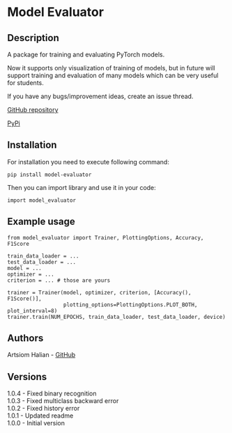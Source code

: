 # Model Evaluator


## Description

A package for training and evaluating PyTorch models.

Now it supports only visualization of training of models, but in future will support training 
and evaluation of many models which can be very useful for students.

If you have any bugs/improvement ideas, create an issue thread.

[GitHub repository](https://github.com/artemgalyan/model-evaluator)

[PyPi](https://pypi.org/project/model-evaluator/)

## Installation

For installation you need to execute following command:

    pip install model-evaluator

Then you can import library and use it in your code:

    import model_evaluator

## Example usage

    from model_evaluator import Trainer, PlottingOptions, Accuracy, F1Score

    train_data_loader = ...
    test_data_loader = ...
    model = ...
    optimizer = ...
    criterion = ... # those are yours

    trainer = Trainer(model, optimizer, criterion, [Accuracy(), F1Score()],
                      plotting_options=PlottingOptions.PLOT_BOTH, plot_interval=8)
    trainer.train(NUM_EPOCHS, train_data_loader, test_data_loader, device)

## Authors

Artsiom Halian - [GitHub](https://github.com/artyomgalyan)

## Versions

1.0.4 - Fixed binary recognition\
1.0.3 - Fixed multiclass backward error\
1.0.2 - Fixed history error\
1.0.1 - Updated readme\
1.0.0 - Initial version